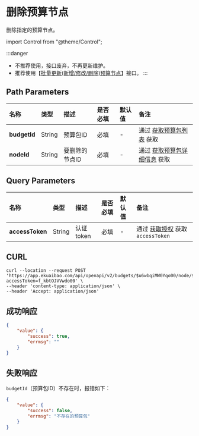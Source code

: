 # 删除预算节点
删除指定的预算节点。

import Control from "@theme/Control";

<Control
method="POST"
url="/api/openapi/v2/budgets/$`budgetId`/node/$`nodeId`/del"
/>

:::danger
- 不推荐使用，接口废弃，不再更新维护。
- 推荐使用【[批量更新(新增/修改/删除)预算节点](/docs/open-api/budget/batch-pdate-budget-node)】接口。
:::

## Path Parameters

| 名称 | 类型 | 描述 | 是否必填 | 默认值 | 备注 |
| :--- | :--- | :--- | :--- |:--- | :--- |
| **budgetId** | String | 预算包ID      | 必填 | - | 通过 [获取预算包列表](/docs/open-api/budget/get-budget-list) 获取 |
| **nodeId**   | String | 要删除的节点ID | 必填 | - | 通过 [获取预算包详细信息](/docs/open-api/budget/get-budget-details) 获取 |

## Query Parameters

| 名称 | 类型 | 描述 | 是否必填 | 默认值 | 备注 |
| :--- | :--- | :--- | :--- |:--- | :--- |
| **accessToken** | String | 认证token | 必填 | - | 通过 [获取授权](/docs/open-api/getting-started/auth) 获取 `accessToken` |

## CURL
```shell
curl --location --request POST 'https://app.ekuaibao.com/api/openapi/v2/budgets/$u6wbqiMW0Yqo00/node/$1597314291146001/del?accessToken=f_kbtOJVVwdo00' \
--header 'content-type: application/json' \
--header 'Accept: application/json'
```

## 成功响应
```json
{
    "value": {
        "success": true,
        "errmsg": ""
    }
} 
```



## 失败响应
`budgetId`（预算包ID）不存在时，报错如下：
```json
{
    "value": {
        "success": false,
        "errmsg": "不存在的预算包"
    }
}
```